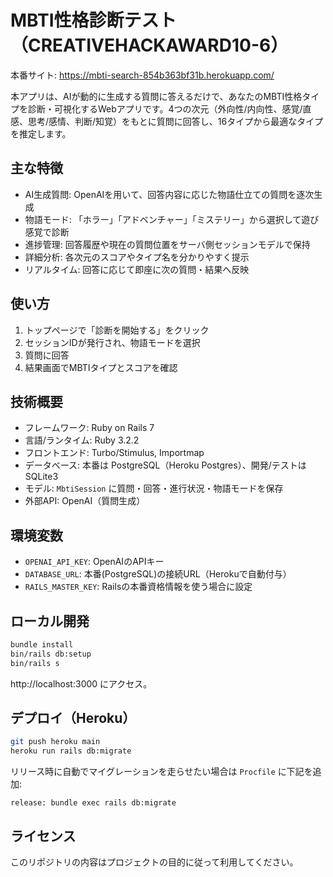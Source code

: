 # MBTI性格診断テスト（CREATIVEHACKAWARD10-6）

本番サイト: https://mbti-search-854b363bf31b.herokuapp.com/

本アプリは、AIが動的に生成する質問に答えるだけで、あなたのMBTI性格タイプを診断・可視化するWebアプリです。4つの次元（外向性/内向性、感覚/直感、思考/感情、判断/知覚）をもとに質問に回答し、16タイプから最適なタイプを推定します。

## 主な特徴
- AI生成質問: OpenAIを用いて、回答内容に応じた物語仕立ての質問を逐次生成
- 物語モード: 「ホラー」「アドベンチャー」「ミステリー」から選択して遊び感覚で診断
- 進捗管理: 回答履歴や現在の質問位置をサーバ側セッションモデルで保持
- 詳細分析: 各次元のスコアやタイプ名を分かりやすく提示
- リアルタイム: 回答に応じて即座に次の質問・結果へ反映

## 使い方
1. トップページで「診断を開始する」をクリック
2. セッションIDが発行され、物語モードを選択
3. 質問に回答
4. 結果画面でMBTIタイプとスコアを確認

## 技術概要
- フレームワーク: Ruby on Rails 7
- 言語/ランタイム: Ruby 3.2.2
- フロントエンド: Turbo/Stimulus, Importmap
- データベース: 本番は PostgreSQL（Heroku Postgres）、開発/テストは SQLite3
- モデル: `MbtiSession` に質問・回答・進行状況・物語モードを保存
- 外部API: OpenAI（質問生成）

## 環境変数
- `OPENAI_API_KEY`: OpenAIのAPIキー
- `DATABASE_URL`: 本番(PostgreSQL)の接続URL（Herokuで自動付与）
- `RAILS_MASTER_KEY`: Railsの本番資格情報を使う場合に設定

## ローカル開発
```bash
bundle install
bin/rails db:setup
bin/rails s
```
http://localhost:3000 にアクセス。

## デプロイ（Heroku）
```bash
git push heroku main
heroku run rails db:migrate
```
リリース時に自動でマイグレーションを走らせたい場合は `Procfile` に下記を追加:
```
release: bundle exec rails db:migrate
```

## ライセンス
このリポジトリの内容はプロジェクトの目的に従って利用してください。
